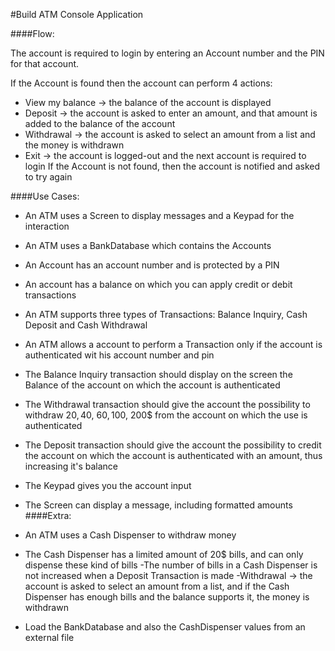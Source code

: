 #Build ATM Console Application

####Flow:

The account is required to login by entering an Account number and the PIN for that account.

If the Account is found then the account can perform 4 actions:

- View my balance -> the balance of the account is displayed
- Deposit -> the account is asked to enter an amount, and that amount is added to the balance of the account
- Withdrawal -> the account is asked to select an amount from a list and the money is withdrawn
- Exit -> the account is logged-out and the next account is required to login
If the Account is not found, then the account is notified and asked to try again

####Use Cases:

- An ATM uses a Screen to display messages and a Keypad for the interaction
- An ATM uses a BankDatabase which contains the Accounts
- An Account has an account number and is protected by a PIN
- An account has a balance on which you can apply credit or debit transactions
- An ATM supports three types of Transactions: Balance Inquiry, Cash Deposit and Cash Withdrawal
- An ATM allows a account to perform a Transaction only if the account is authenticated wit his account number and pin
- The Balance Inquiry transaction should display on the screen the Balance of the account on which the account is authenticated
- The Withdrawal transaction should give the account the possibility to withdraw 20$, 40$, 60$, 100$, 200$ from the account on which the use is authenticated
- The Deposit transaction should give the account the possibility to credit the account on which the account is authenticated with an amount, thus increasing it's balance
- The Keypad gives you the account input
- The Screen can display a message, including formatted amounts
####Extra:

- An ATM uses a Cash Dispenser to withdraw money
- The Cash Dispenser has a limited amount of 20$ bills, and can only dispense these kind of bills
-The number of bills in a Cash Dispenser is not increased when a Deposit Transaction is made
-Withdrawal -> the account is asked to select an amount from a list, and if the Cash Dispenser has enough bills and the balance supports it, the money is withdrawn
- Load the BankDatabase and also the CashDispenser values from an external file